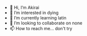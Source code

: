 - 👋 Hi, I’m Akirai
- 👀 I’m interested in dying
- 🌱 I’m currently learning latin 
- 💞️ I’m looking to collaborate on none
- 📫 How to reach me... don't try

<!---
Axstraea/Axstraea is a ✨ special ✨ repository because its `README.md` (this file) appears on your GitHub profile.
You can click the Preview link to take a look at your changes.
--->
